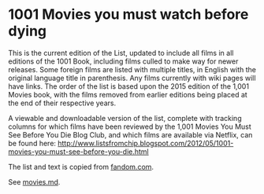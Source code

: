# 1001 Movies you must watch before dying

This is the current edition of the List, updated to include all films in all
editions of the 1001 Book, including films culled to make way for newer
releases. Some foreign films are listed with multiple titles, in English with
the original language title in parenthesis. Any films currently with wiki pages
will have links.  The order of the list is based upon the 2015 edition of the
1,001 Movies book, with the films removed from earlier editions being placed at
the end of their respective years.

A viewable and downloadable version of the list, complete with tracking columns
for which films have been reviewed by the 1,001 Movies You Must See Before You
Die Blog Club, and which films are available via Netflix, can be found here:
http://www.listsfromchip.blogspot.com/2012/05/1001-movies-you-must-see-before-you-die.html

The list and text is copied from [fandom.com](https://1001films.fandom.com/wiki/The_List).

See [movies.md](movies.md).
